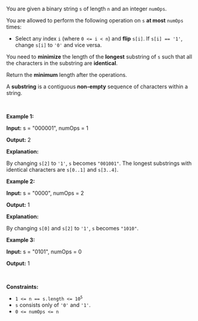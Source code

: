 <p>You are given a binary string <code>s</code> of length <code>n</code> and an integer <code>numOps</code>.</p>

<p>You are allowed to perform the following operation on <code>s</code> <strong>at most</strong> <code>numOps</code> times:</p>

<ul>
	<li>Select any index <code>i</code> (where <code>0 &lt;= i &lt; n</code>) and <strong>flip</strong> <code>s[i]</code>. If <code>s[i] == &#39;1&#39;</code>, change <code>s[i]</code> to <code>&#39;0&#39;</code> and vice versa.</li>
</ul>

<p>You need to <strong>minimize</strong> the length of the <strong>longest</strong> substring of <code>s</code> such that all the characters in the substring are <strong>identical</strong>.</p>

<p>Return the <strong>minimum</strong> length after the operations.</p>

<p>A <strong>substring</strong> is a contiguous <b>non-empty</b> sequence of characters within a string.</p>

<p>&nbsp;</p>
<p><strong class="example">Example 1:</strong></p>

<div class="example-block">
<p><strong>Input:</strong> <span class="example-io">s = &quot;000001&quot;, numOps = 1</span></p>

<p><strong>Output:</strong> <span class="example-io">2</span></p>

<p><strong>Explanation:</strong>&nbsp;</p>

<p>By changing <code>s[2]</code> to <code>&#39;1&#39;</code>, <code>s</code> becomes <code>&quot;001001&quot;</code>. The longest substrings with identical characters are <code>s[0..1]</code> and <code>s[3..4]</code>.</p>
</div>

<p><strong class="example">Example 2:</strong></p>

<div class="example-block">
<p><strong>Input:</strong> <span class="example-io">s = &quot;0000&quot;, numOps = 2</span></p>

<p><strong>Output:</strong> <span class="example-io">1</span></p>

<p><strong>Explanation:</strong>&nbsp;</p>

<p>By changing <code>s[0]</code> and <code>s[2]</code> to <code>&#39;1&#39;</code>, <code>s</code> becomes <code>&quot;1010&quot;</code>.</p>
</div>

<p><strong class="example">Example 3:</strong></p>

<div class="example-block">
<p><strong>Input:</strong> <span class="example-io">s = &quot;0101&quot;, numOps = 0</span></p>

<p><strong>Output:</strong> <span class="example-io">1</span></p>
</div>

<p>&nbsp;</p>
<p><strong>Constraints:</strong></p>

<ul>
	<li><code>1 &lt;= n == s.length &lt;= 10<sup>5</sup></code></li>
	<li><code>s</code> consists only of <code>&#39;0&#39;</code> and <code>&#39;1&#39;</code>.</li>
	<li><code>0 &lt;= numOps &lt;= n</code></li>
</ul>
